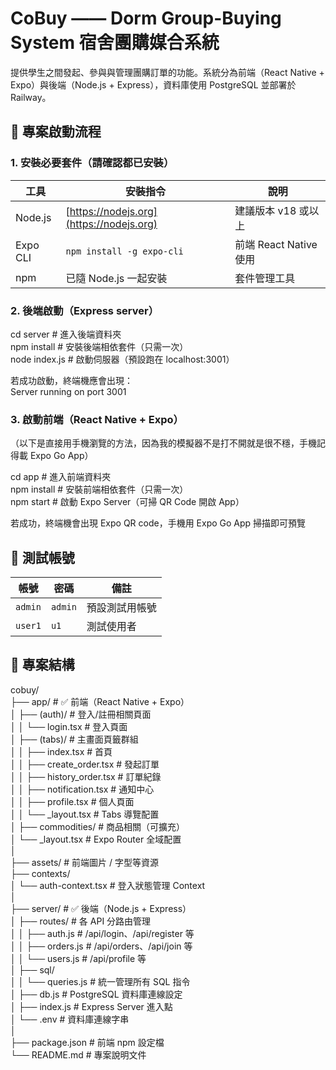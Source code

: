 # CoBuy —— Dorm Group-Buying System 宿舍團購媒合系統

提供學生之間發起、參與與管理團購訂單的功能。系統分為前端（React Native + Expo）與後端（Node.js + Express），資料庫使用 PostgreSQL 並部署於 Railway。

## 🚀 專案啟動流程

### 1. 安裝必要套件（請確認都已安裝）

| 工具                   | 安裝指令                                     | 說明                 |
| -------------------- | ---------------------------------------- | ------------------ |
| Node.js              | [https://nodejs.org](https://nodejs.org) | 建議版本 v18 或以上       |
| Expo CLI             | `npm install -g expo-cli`                | 前端 React Native 使用 |
| npm                  | 已隨 Node.js 一起安裝                          | 套件管理工具             |

### 2. 後端啟動（Express server）

cd server                    # 進入後端資料夾  
npm install                  # 安裝後端相依套件（只需一次）  
node index.js                # 啟動伺服器（預設跑在 localhost:3001）  

若成功啟動，終端機應會出現：  
Server running on port 3001

### 3. 啟動前端（React Native + Expo）

（以下是直接用手機瀏覽的方法，因為我的模擬器不是打不開就是很不穩，手機記得載 Expo Go App）  

cd app                      # 進入前端資料夾   
npm install                 # 安裝前端相依套件（只需一次）  
npm start                   # 啟動 Expo Server（可掃 QR Code 開啟 App）  

若成功，終端機會出現 Expo QR code，手機用 Expo Go App 掃描即可預覽  

## 🧪 測試帳號
| 帳號      | 密碼       | 備註      |
| ------- | -------- | ------- |
| `admin` | `admin`  | 預設測試用帳號 |
| `user1` | `u1` | 測試使用者   |

## 📁 專案結構

cobuy/  
├── app/                        # ✅ 前端（React Native + Expo）  
│   ├── (auth)/                 # 登入/註冊相關頁面  
│   │   └── login.tsx          # 登入頁面  
│   ├── (tabs)/                 # 主畫面頁籤群組  
│   │   ├── index.tsx          # 首頁  
│   │   ├── create_order.tsx   # 發起訂單  
│   │   ├── history_order.tsx  # 訂單紀錄  
│   │   ├── notification.tsx   # 通知中心  
│   │   ├── profile.tsx        # 個人頁面  
│   │   └── _layout.tsx        # Tabs 導覽配置  
│   ├── commodities/           # 商品相關（可擴充）  
│   └── _layout.tsx            # Expo Router 全域配置  
│  
├── assets/                    # 前端圖片 / 字型等資源  
├── contexts/                   
│   └── auth-context.tsx       # 登入狀態管理 Context  
│  
├── server/                    # ✅ 後端（Node.js + Express）  
│   ├── routes/                # 各 API 分路由管理    
│   │   ├── auth.js            # /api/login、/api/register 等  
│   │   ├── orders.js          # /api/orders、/api/join 等  
│   │   └── users.js           # /api/profile 等  
│   ├── sql/                    
│   │   └── queries.js         # 統一管理所有 SQL 指令  
│   ├── db.js                  # PostgreSQL 資料庫連線設定  
│   ├── index.js               # Express Server 進入點  
│   └── .env                   # 資料庫連線字串  
│  
├── package.json               # 前端 npm 設定檔  
└── README.md                  # 專案說明文件  

